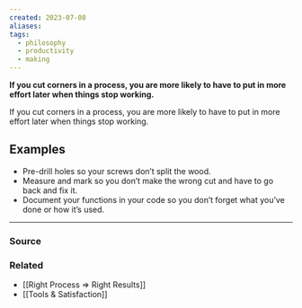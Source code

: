 ```yaml
---
created: 2023-07-08
aliases: 
tags:
  - philosophy
  - productivity
  - making
---
```

**If you cut corners in a process, you are more likely to have to put in more effort later when things stop working.**

If you cut corners in a process, you are more likely to have to put in more effort later when things stop working.

## Examples

- Pre-drill holes so your screws don’t split the wood.
- Measure and mark so you don’t make the wrong cut and have to go back and fix it.
- Document your functions in your code so you don’t forget what you’ve done or how it’s used.

---

### Source

### Related
- [[Right Process ⇒ Right Results]]
- [[Tools & Satisfaction]]